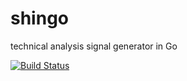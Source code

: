 # shingo
technical analysis signal generator in Go

[![Build Status](https://travis-ci.org/tsuz/shingo.svg?branch=dev)](https://travis-ci.org/tsuz/shingo)
